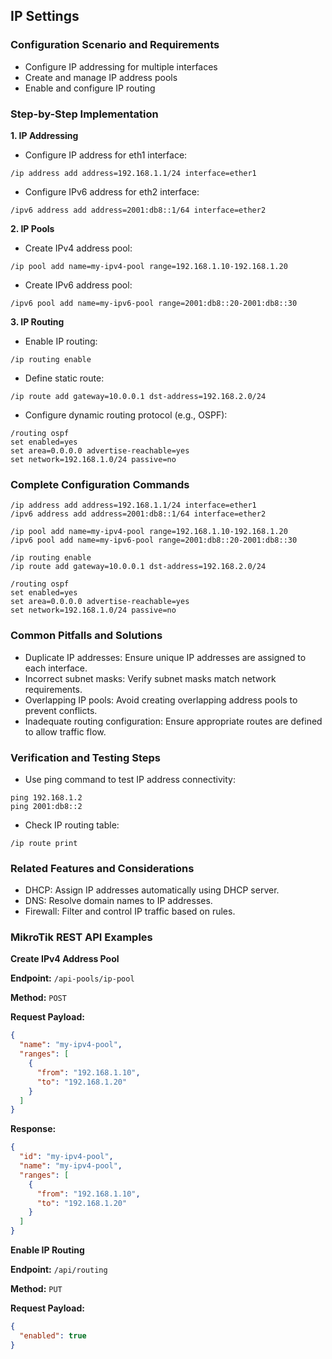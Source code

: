 ## **IP Settings**

### **Configuration Scenario and Requirements**

- Configure IP addressing for multiple interfaces
- Create and manage IP address pools
- Enable and configure IP routing

### **Step-by-Step Implementation**

**1. IP Addressing**

- Configure IP address for eth1 interface:
```
/ip address add address=192.168.1.1/24 interface=ether1
```
- Configure IPv6 address for eth2 interface:
```
/ipv6 address add address=2001:db8::1/64 interface=ether2
```

**2. IP Pools**

- Create IPv4 address pool:
```
/ip pool add name=my-ipv4-pool range=192.168.1.10-192.168.1.20
```
- Create IPv6 address pool:
```
/ipv6 pool add name=my-ipv6-pool range=2001:db8::20-2001:db8::30
```

**3. IP Routing**

- Enable IP routing:
```
/ip routing enable
```
- Define static route:
```
/ip route add gateway=10.0.0.1 dst-address=192.168.2.0/24
```
- Configure dynamic routing protocol (e.g., OSPF):
```
/routing ospf
set enabled=yes
set area=0.0.0.0 advertise-reachable=yes
set network=192.168.1.0/24 passive=no
```

### **Complete Configuration Commands**

```
/ip address add address=192.168.1.1/24 interface=ether1
/ipv6 address add address=2001:db8::1/64 interface=ether2

/ip pool add name=my-ipv4-pool range=192.168.1.10-192.168.1.20
/ipv6 pool add name=my-ipv6-pool range=2001:db8::20-2001:db8::30

/ip routing enable
/ip route add gateway=10.0.0.1 dst-address=192.168.2.0/24

/routing ospf
set enabled=yes
set area=0.0.0.0 advertise-reachable=yes
set network=192.168.1.0/24 passive=no
```

### **Common Pitfalls and Solutions**

- Duplicate IP addresses: Ensure unique IP addresses are assigned to each interface.
- Incorrect subnet masks: Verify subnet masks match network requirements.
- Overlapping IP pools: Avoid creating overlapping address pools to prevent conflicts.
- Inadequate routing configuration: Ensure appropriate routes are defined to allow traffic flow.

### **Verification and Testing Steps**

- Use ping command to test IP address connectivity:
```
ping 192.168.1.2
ping 2001:db8::2
```
- Check IP routing table:
```
/ip route print
```

### **Related Features and Considerations**

- DHCP: Assign IP addresses automatically using DHCP server.
- DNS: Resolve domain names to IP addresses.
- Firewall: Filter and control IP traffic based on rules.

### **MikroTik REST API Examples**

**Create IPv4 Address Pool**

**Endpoint:** `/api-pools/ip-pool`

**Method:** `POST`

**Request Payload:**

```json
{
  "name": "my-ipv4-pool",
  "ranges": [
    {
      "from": "192.168.1.10",
      "to": "192.168.1.20"
    }
  ]
}
```

**Response:**

```json
{
  "id": "my-ipv4-pool",
  "name": "my-ipv4-pool",
  "ranges": [
    {
      "from": "192.168.1.10",
      "to": "192.168.1.20"
    }
  ]
}
```

**Enable IP Routing**

**Endpoint:** `/api/routing`

**Method:** `PUT`

**Request Payload:**

```json
{
  "enabled": true
}
```